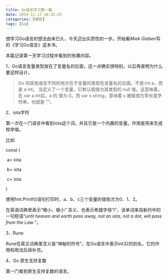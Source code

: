 ```yaml
---
title: Go语言学习第一篇
date: 2019-11-17 16:42:25
categories: [编程]
tags: [Go]
---
```


想学习Go语言的想法由来已久，今天迈出实质性的一步。开始看*Miek Gieben*写的《学习Go语言》这本书。

本篇记录第一天学习过程中看到的有趣内容。

1、Go语言变量类型放在了变量名的后面，这一点确实很特别，以后再查明为什么要这样设计。

> Go 同其他语言不同的地方在于变量的类型在变量名的后面。不是:int a，而是 a int。 当定义了一个变量，它默认赋值为其类型的 null 值。这意味着，在 var a int后，a 的 值为 0。而 var s string，意味着 s 被赋值为零长度字符串，也就是 ""。 



2、iota字符

第一次在一门语言中看到iota这个词，并且它是一个内置的变量。作用是用来生成枚举值。

比如

const ( 

​	a= iota 

​	b= iota 

​	c= iota

)

使用fmt.Printf()语句打印时，a、b、c三个变量的值依次为0、1、2。

在英语词典里表示“微小、极小” 含义，也表示希腊字母“I”，该单词来自新约中的一句短语“*until heaven and earth pass away, not an iota, not a dot, will pass from the Law*.“。



3、Rune

Rune在英文词典里含义是“神秘的符号”，在Go语言中表示int32的别名，它的作用和用法后续补充。



4、Go 原生支持复数 

第一门看到原生支持复数的语言。

